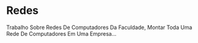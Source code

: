 # Redes
Trabalho Sobre Redes De Computadores Da Faculdade, Montar Toda Uma Rede De Computadores Em Uma Empresa...
